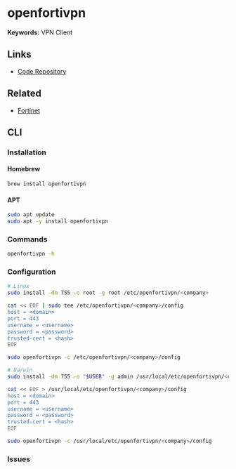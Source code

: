 # openfortivpn

**Keywords:** VPN Client

## Links

- [Code Repository](https://github.com/adrienverge/openfortivpn)

## Related

- [Fortinet](https://fortinet.com/)

## CLI

### Installation

#### Homebrew

```sh
brew install openfortivpn
```

#### APT

```sh
sudo apt update
sudo apt -y install openfortivpn
```

### Commands

```sh
openfortivpn -h
```

### Configuration

```sh
# Linux
sudo install -dm 755 -o root -g root /etc/openfortivpn/<company>

cat << EOF | sudo tee /etc/openfortivpn/<company>/config
host = <domain>
port = 443
username = <username>
password = <password>
trusted-cert = <hash>
EOF

sudo openfortivpn -c /etc/openfortivpn/<company>/config

# Darwin
sudo install -dm 755 -o "$USER" -g admin /usr/local/etc/openfortivpn/<company>

cat << EOF > /usr/local/etc/openfortivpn/<company>/config
host = <domain>
port = 443
username = <username>
password = <password>
trusted-cert = <hash>
EOF

sudo openfortivpn -c /usr/local/etc/openfortivpn/<company>/config
```

### Issues

<!-- ####

```log
WARN:   getsockopt: SO_SNDBUF: Protocol not available
WARN:   getsockopt: SO_RCVBUF: Protocol not available
```

TODO -->
